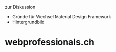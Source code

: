zur Diskussion

* Gründe für Wechsel Material Design Framework
* Hintergrundbild


# webprofessionals.ch